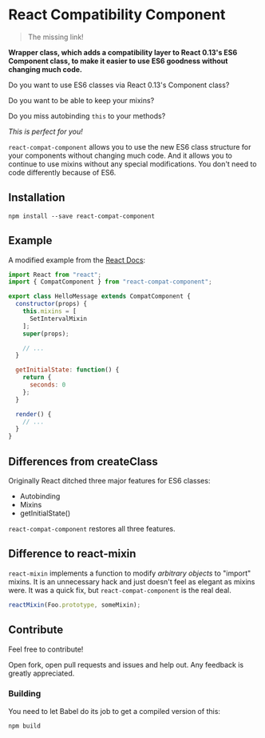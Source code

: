 # React Compatibility Component

> The missing link!

**Wrapper class, which adds a compatibility layer to React 0.13's ES6 Component
class, to make it easier to use ES6 goodness without changing much code.**

Do you want to use ES6 classes via React 0.13's Component class?

Do you want to be able to keep your mixins?

Do you miss autobinding `this` to your methods?

*This is perfect for you!*

`react-compat-component` allows you to use the new ES6 class structure for your
components without changing much code. And it allows you to continue to use mixins
without any special modifications. You don't need to code differently because of ES6.

## Installation

```
npm install --save react-compat-component
```

## Example

A modified example from the [React Docs](https://facebook.github.io/react/docs/reusable-components.html):

```javascript
import React from "react";
import { CompatComponent } from "react-compat-component";

export class HelloMessage extends CompatComponent {
  constructor(props) {
    this.mixins = [
      SetIntervalMixin
    ];
    super(props);

    // ...
  }

  getInitialState: function() {
    return {
      seconds: 0
    };
  }

  render() {
    // ...
  }
}
```

## Differences from createClass

Originally React ditched three major features for ES6 classes:

  - Autobinding
  - Mixins
  - getInitialState()

`react-compat-component` restores all three features.

## Difference to react-mixin

`react-mixin` implements a function to modify *arbitrary objects* to "import"
mixins. It is an unnecessary hack and just doesn't feel as elegant as mixins
were. It was a quick fix, but `react-compat-component` is the real deal.

```javascript
reactMixin(Foo.prototype, someMixin);
```

## Contribute

Feel free to contribute!

Open fork, open pull requests and issues and help out. Any feedback
is greatly appreciated.

### Building

You need to let Babel do its job to get a compiled version of this:

```
npm build
```
